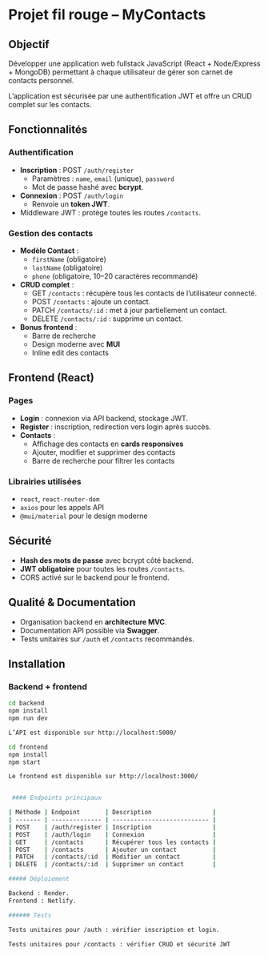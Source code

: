 # Projet fil rouge – MyContacts

## Objectif

Développer une application web fullstack JavaScript (React + Node/Express + MongoDB) permettant à chaque utilisateur de gérer son carnet de contacts personnel.  

L’application est sécurisée par une authentification JWT et offre un CRUD complet sur les contacts.


## Fonctionnalités

### Authentification

- **Inscription** : POST `/auth/register`  
  - Paramètres : `name`, `email` (unique), `password`  
  - Mot de passe hashé avec **bcrypt**.
- **Connexion** : POST `/auth/login`  
  - Renvoie un **token JWT**.
- Middleware JWT : protège toutes les routes `/contacts`.

### Gestion des contacts

- **Modèle Contact** :
  - `firstName` (obligatoire)  
  - `lastName` (obligatoire)  
  - `phone` (obligatoire, 10–20 caractères recommandé)
- **CRUD complet** :
  - GET `/contacts` : récupère tous les contacts de l’utilisateur connecté.
  - POST `/contacts` : ajoute un contact.
  - PATCH `/contacts/:id` : met à jour partiellement un contact.
  - DELETE `/contacts/:id` : supprime un contact.
- **Bonus frontend** :  
  - Barre de recherche  
  - Design moderne avec **MUI**  
  - Inline edit des contacts

## Frontend (React)

### Pages

- **Login** : connexion via API backend, stockage JWT.
- **Register** : inscription, redirection vers login après succès.
- **Contacts** :  
  - Affichage des contacts en **cards responsives**  
  - Ajouter, modifier et supprimer des contacts  
  - Barre de recherche pour filtrer les contacts

### Librairies utilisées

- `react`, `react-router-dom`  
- `axios` pour les appels API  
- `@mui/material` pour le design moderne  

##  Sécurité

- **Hash des mots de passe** avec bcrypt côté backend.  
- **JWT obligatoire** pour toutes les routes `/contacts`.  
- CORS activé sur le backend pour le frontend.

## Qualité & Documentation

- Organisation backend en **architecture MVC**.  
- Documentation API possible via **Swagger**.  
- Tests unitaires sur `/auth` et `/contacts` recommandés.


## Installation

### Backend + frontend

```bash
cd backend
npm install
npm run dev

L’API est disponible sur http://localhost:5000/

cd frontend
npm install
npm start

Le frontend est disponible sur http://localhost:3000/


 #### Endpoints principaux

| Méthode | Endpoint       | Description                 |
| ------- | -------------- | --------------------------- |
| POST    | /auth/register | Inscription                 |
| POST    | /auth/login    | Connexion                   |
| GET     | /contacts      | Récupérer tous les contacts |
| POST    | /contacts      | Ajouter un contact          |
| PATCH   | /contacts/:id  | Modifier un contact         |
| DELETE  | /contacts/:id  | Supprimer un contact        |

##### Déploiement

Backend : Render.
Frontend : Netlify.

###### Tests

Tests unitaires pour /auth : vérifier inscription et login.

Tests unitaires pour /contacts : vérifier CRUD et sécurité JWT

